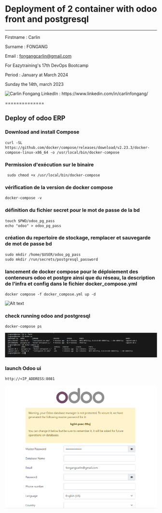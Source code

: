 # Deployment of 2 container with odoo front and postgresql

------------

Firstname : Carlin

Surname : FONGANG

Email : fongangcarlin@gmail.com

For Eazytraining's 17th DevOps Bootcamp

Period : January at March 2024

Sunday the 14th, march 2023


<img src="https://media.licdn.com/dms/image/C4E03AQEUnPkOFFTrWQ/profile-displayphoto-shrink_400_400/0/1618084678051?e=1710979200&v=beta&t=sMjRKoI0WFlbqYYgN0TWVobs9k31DBeSiOffAOM8HAo" width="50" height="50" alt="Carlin Fongang"> 
LinkedIn : https://www.linkedin.com/in/carlinfongang/



==============
## Deploy of odoo ERP 

### Download and install Compose
````
curl -SL https://github.com/docker/compose/releases/download/v2.23.3/docker-compose-linux-x86_64 -o /usr/local/bin/docker-compose
````

### Permission d'exécution sur le binaire
````
 sudo chmod +x /usr/local/bin/docker-compose 
````

### vérification de la version de docker compose
````
docker-compose -v
````

### définition du fichier secret pour le mot de passe de la bd
````
touch $PWD/odoo_pg_pass
echo "odoo" > odoo_pg_pass
````

### création du repertoire de stockage, remplacer et sauvegarde de mot de passe bd
````
sudo mkdir /home/$USER/odoo_pg_pass
sudo mkdir /run/secrets/postgresql_password
````


### lancement de docker compose pour le déploiement des conteneurs odoo et postgre ainsi que du réseau, la description de l'infra et config dans le fichier docker_compose.yml
````
docker compose -f docker_compose.yml up -d
````
![Alt text](img/Ex%C3%A9cution_docker_compose.png)

### check running odoo and postgresql
````
docker-compose ps
````
![Alt text](img/Check_conteneurs2.png)

### launch Odoo ui
````
http://<IP_ADDRESS:8081
````
![Alt text](img/launch_odoo_interface.png)